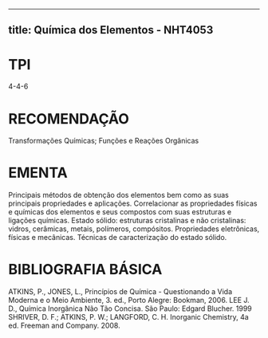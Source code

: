 
---
title: Química dos Elementos - NHT4053 
---

# TPI

4-4-6

# RECOMENDAÇÃO

Transformações Químicas; Funções e Reações Orgânicas

# EMENTA

Principais métodos de obtenção dos elementos bem como as suas principais propriedades e aplicações. Correlacionar as propriedades físicas e químicas dos elementos e seus compostos com suas estruturas e ligações químicas. Estado sólido: estruturas cristalinas e não cristalinas: vidros, cerâmicas, metais, polímeros, compósitos. Propriedades eletrônicas, físicas e mecânicas. Técnicas de caracterização do estado sólido.

# BIBLIOGRAFIA BÁSICA

ATKINS, P., JONES, L., Princípios de Química - Questionando a Vida Moderna e o Meio Ambiente, 3. ed., Porto Alegre: Bookman, 2006.
LEE J. D., Química Inorgânica Não Tão Concisa. São Paulo: Edgard Blucher. 1999
SHRIVER, D. F.; ATKINS, P. W.; LANGFORD, C. H. Inorganic Chemistry, 4a ed. Freeman and Company. 2008.
        